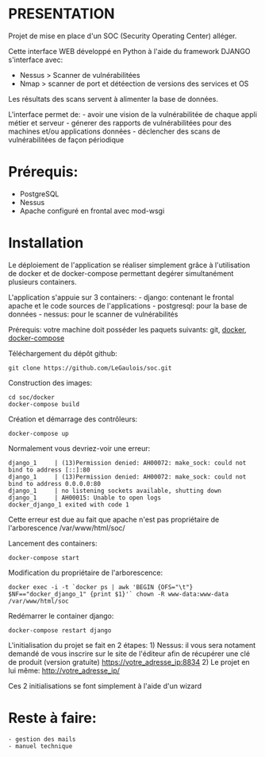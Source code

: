 # PRESENTATION
  Projet de mise en place d'un SOC (Security Operating Center) alléger.
  
  Cette interface WEB développé en Python à l'aide du framework DJANGO s'interface avec:
  - Nessus > Scanner de vulnérabilitées
  - Nmap > scanner de port et détéection de versions des services et OS 
  
  Les résultats des scans servent à alimenter la base de données.
  
  L'interface permet de:
    - avoir une vision de la vulnérabilitée de chaque appli métier et serveur
    - génerer des rapports de vulnérabilitées pour des machines et/ou applications données
    - déclencher des scans de vulnérabilitées de façon périodique
  
  
# Prérequis:
  - PostgreSQL
  - Nessus
  - Apache configuré en frontal avec mod-wsgi
  
  
# Installation
Le déploiement de l'application se réaliser simplement grâce à l'utilisation de docker et de docker-compose permettant degérer simultanément plusieurs containers.

L'application s'appuie sur 3 containers:
    - django: contenant le frontal apache et le code sources de l'applications
    - postgresql: pour la base de données
    - nessus: pour le scanner de vulnérabilités


Prérequis: votre machine doit posséder les paquets suivants: git, [docker](https://docs.docker.com/engine/installation/), [docker-compose](https://docs.docker.com/compose/install/) 

Téléchargement du dépôt github:
```
git clone https://github.com/LeGaulois/soc.git
```

Construction des images:
```
cd soc/docker
docker-compose build
```

Création et démarrage des contrôleurs:
```
docker-compose up
```

Normalement vous devriez-voir une erreur:
```
django_1     | (13)Permission denied: AH00072: make_sock: could not bind to address [::]:80
django_1     | (13)Permission denied: AH00072: make_sock: could not bind to address 0.0.0.0:80
django_1     | no listening sockets available, shutting down
django_1     | AH00015: Unable to open logs
docker_django_1 exited with code 1
```

Cette erreur est due au fait que apache n'est pas propriétaire de l'arborescence /var/www/html/soc/


Lancement des containers:
```
docker-compose start
```

Modification du propriétaire de l'arborescence:
```
docker exec -i -t `docker ps | awk 'BEGIN {OFS="\t"} $NF=="docker_django_1" {print $1}'` chown -R www-data:www-data /var/www/html/soc
```

Redémarrer le container django:
```
docker-compose restart django
```


L'initialisation du projet se fait en 2 étapes:
    1) Nessus: il vous sera notament demandé de vous inscrire sur le site de l'éditeur afin de récupérer une clé de produit (version gratuite)
        [https://votre_adresse_ip:8834](https://votre_adresse_ip:8834)
    2) Le projet en lui même: [http://votre_adresse_ip/](http://votre_adresse_ip/)

Ces 2 initialisations se font simplement à l'aide d'un wizard


  
# Reste à faire:
    - gestion des mails
    - manuel technique

